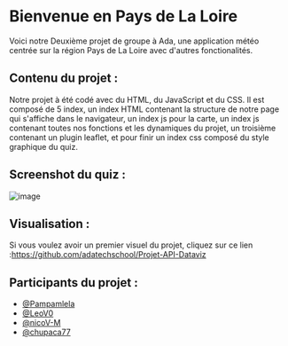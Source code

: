 # Bienvenue en Pays de La Loire

Voici notre Deuxième projet de groupe à Ada, une application météo centrée sur la région Pays de La Loire avec d'autres fonctionalités.

## Contenu du projet : 

Notre projet à été codé avec du HTML, du JavaScript et du CSS.
Il est composé de 5 index, un index HTML contenant la structure de notre page qui s'affiche dans le navigateur, un index js pour la carte, un index js contenant toutes nos fonctions et les dynamiques du projet, un troisième contenant un plugin leaflet, et pour finir un index css composé du style graphique du quiz.

## Screenshot du quiz : 

![image](https://github.com/user-attachments/assets/ee156ccc-f631-4951-9530-c6b8182989de)


## Visualisation : 

Si vous voulez avoir un premier visuel du projet, cliquez sur ce lien :https://github.com/adatechschool/Projet-API-Dataviz

## Participants du projet : 

- [@Pampamlela](https://github.com/Pampamlela)
- [@LeoV0](https://github.com/LeoV0)
- [@nicoV-M](https://github.com/nicoV-M)
- [@chupaca77](https://github.com/chupaca77)
